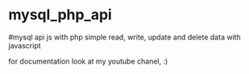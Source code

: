 # mysql_php_api

#mysql api js with php
simple read, write, update and delete data with javascript

for documentation look at my youtube chanel, :)
